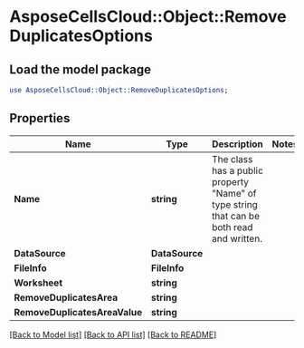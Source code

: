 # AsposeCellsCloud::Object::RemoveDuplicatesOptions 

## Load the model package
```perl
use AsposeCellsCloud::Object::RemoveDuplicatesOptions;
```

## Properties
Name | Type | Description | Notes
------------ | ------------- | ------------- | -------------
**Name** | **string** | The class has a public property "Name" of type string that can be both read and written. |
**DataSource** | **DataSource** |  |
**FileInfo** | **FileInfo** |  |
**Worksheet** | **string** |  |
**RemoveDuplicatesArea** | **string** |  |
**RemoveDuplicatesAreaValue** | **string** |  |  

[[Back to Model list]](../README.md#documentation-for-models) [[Back to API list]](../README.md#documentation-for-api-endpoints) [[Back to README]](../README.md)

